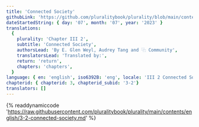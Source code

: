 ```yaml
---
title: 'Connected Society'
githubLink: 'https://github.com/pluralitybook/plurality/blob/main/contents/english/3-2-connected-society.md.md'
dateStartedString: { day: '07', month: '07', year: '2023' }
translations:
  {
    plurality: 'Chapter III 2',
    subtitle: 'Connected Society',
    authorsLead: 'By E. Glen Weyl, Audrey Tang and ⿻ Community',
    translatorsLead: 'Translated by:',
    return: 'return',
    chapters: 'chapters',
  }
language: { en: 'english', iso6392B: 'eng', locale: 'III 2 Connected Society' }
chapterid: { chapterid: 3, chapterid_subid: '3-2'}
translators: []
---
```

{% readdynamiccode 'https://raw.githubusercontent.com/pluralitybook/plurality/main/contents/english/3-2-connected-society.md' %}
